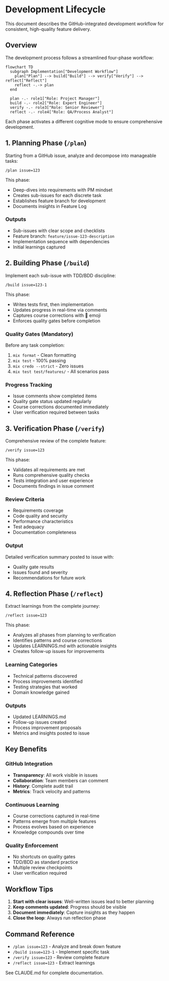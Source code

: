 # Development Lifecycle

This document describes the GitHub-integrated development workflow for consistent, high-quality feature delivery.

## Overview

The development process follows a streamlined four-phase workflow:

```mermaid
flowchart TD
  subgraph Implementation["Development Workflow"]
    plan["Plan"] --> build["Build"] --> verify["Verify"] --> reflect["Reflect"]
    reflect -.-> plan
  end

  plan -.- role1["Role: Project Manager"]
  build -.- role2["Role: Expert Engineer"]
  verify -.- role3["Role: Senior Reviewer"]
  reflect -.- role4["Role: QA/Process Analyst"]
```

Each phase activates a different cognitive mode to ensure comprehensive development.

## 1. Planning Phase (`/plan`)

Starting from a GitHub issue, analyze and decompose into manageable tasks:

```
/plan issue=123
```

This phase:
- Deep-dives into requirements with PM mindset
- Creates sub-issues for each discrete task
- Establishes feature branch for development
- Documents insights in Feature Log

### Outputs

- Sub-issues with clear scope and checklists
- Feature branch: `feature/issue-123-description`
- Implementation sequence with dependencies
- Initial learnings captured

## 2. Building Phase (`/build`)

Implement each sub-issue with TDD/BDD discipline:

```
/build issue=123-1
```

This phase:
- Writes tests first, then implementation
- Updates progress in real-time via comments
- Captures course corrections with 🔄 emoji
- Enforces quality gates before completion

### Quality Gates (Mandatory)

Before any task completion:
1. `mix format` - Clean formatting
2. `mix test` - 100% passing
3. `mix credo --strict` - Zero issues
4. `mix test test/features/` - All scenarios pass

### Progress Tracking

- Issue comments show completed items
- Quality gate status updated regularly
- Course corrections documented immediately
- User verification required between tasks

## 3. Verification Phase (`/verify`)

Comprehensive review of the complete feature:

```
/verify issue=123
```

This phase:
- Validates all requirements are met
- Runs comprehensive quality checks
- Tests integration and user experience
- Documents findings in issue comment

### Review Criteria

- Requirements coverage
- Code quality and security
- Performance characteristics
- Test adequacy
- Documentation completeness

### Output

Detailed verification summary posted to issue with:
- Quality gate results
- Issues found and severity
- Recommendations for future work

## 4. Reflection Phase (`/reflect`)

Extract learnings from the complete journey:

```
/reflect issue=123
```

This phase:
- Analyzes all phases from planning to verification
- Identifies patterns and course corrections
- Updates LEARNINGS.md with actionable insights
- Creates follow-up issues for improvements

### Learning Categories

- Technical patterns discovered
- Process improvements identified
- Testing strategies that worked
- Domain knowledge gained

### Outputs

- Updated LEARNINGS.md
- Follow-up issues created
- Process improvement proposals
- Metrics and insights posted to issue

## Key Benefits

### GitHub Integration

- **Transparency**: All work visible in issues
- **Collaboration**: Team members can comment
- **History**: Complete audit trail
- **Metrics**: Track velocity and patterns

### Continuous Learning

- Course corrections captured in real-time
- Patterns emerge from multiple features
- Process evolves based on experience
- Knowledge compounds over time

### Quality Enforcement

- No shortcuts on quality gates
- TDD/BDD as standard practice
- Multiple review checkpoints
- User verification required

## Workflow Tips

1. **Start with clear issues**: Well-written issues lead to better planning
2. **Keep comments updated**: Progress should be visible
3. **Document immediately**: Capture insights as they happen
4. **Close the loop**: Always run reflection phase

## Command Reference

- `/plan issue=123` - Analyze and break down feature
- `/build issue=123-1` - Implement specific task
- `/verify issue=123` - Review complete feature
- `/reflect issue=123` - Extract learnings

See CLAUDE.md for complete documentation.
